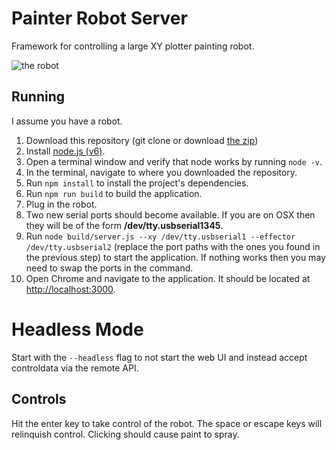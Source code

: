 # Painter Robot Server

Framework for controlling a large XY plotter painting robot.

![the robot](https://pbs.twimg.com/media/Ctx_4AbWIAQ8ZoU.jpg:large)

## Running

I assume you have a robot.

1. Download this repository (git clone or download [the zip](https://github.com/jmptable/painter-robot-server/archive/master.zip))
2. Install [node.js (v6)](https://nodejs.org/en/download/current/).
3. Open a terminal window and verify that node works by running `node -v`.
4. In the terminal, navigate to where you downloaded the repository.
5. Run `npm install` to install the project's dependencies.
6. Run `npm run build` to build the application.
7. Plug in the robot.
8. Two new serial ports should become available. If you are on OSX then they will be of the form **/dev/tty.usbserial1345**.
7. Run `node build/server.js --xy /dev/tty.usbserial1 --effector /dev/tty.usbserial2`
(replace the port paths with the ones you found in the previous step) to start the application. If nothing works then you may need
to swap the ports in the command.
8. Open Chrome and navigate to the application. It should be located at [http://localhost:3000](http://localhost:3000).

# Headless Mode

Start with the `--headless` flag to not start the web UI and instead accept controldata via the remote API.

## Controls

Hit the enter key to take control of the robot.
The space or escape keys will relinquish control.
Clicking should cause paint to spray.
